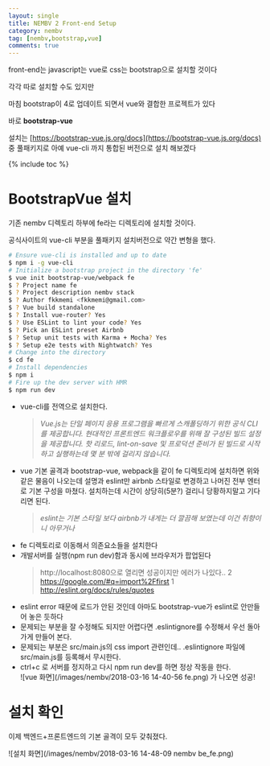 ```yaml
---
layout: single
title: NEMBV 2 Front-end Setup
category: nembv
tag: [nembv,bootstrap,vue]
comments: true
---
```


front-end는 javascript는 vue로 css는 bootstrap으로 설치할 것이다

각각 따로 설치할 수도 있지만

마침 bootstrap이 4로 업데이트 되면서 vue와 결합한 프로젝트가 있다

바로 **bootstrap-vue**

설치는 [https://bootstrap-vue.js.org/docs](https://bootstrap-vue.js.org/docs) 중 풀패키지로 아예 vue-cli 까지 통합된 버전으로 설치 해보겠다

{% include toc %}

# BootstrapVue 설치

기존 nembv 디렉토리 하부에 fe라는 디렉토리에 설치할 것이다.

공식사이트의 vue-cli 부분을 풀패키지 설치버전으로 약간 변형을 했다.

```bash
# Ensure vue-cli is installed and up to date
$ npm i -g vue-cli
# Initialize a bootstrap project in the directory 'fe'
$ vue init bootstrap-vue/webpack fe
$ ? Project name fe
$ ? Project description nembv stack
$ ? Author fkkmemi <fkkmemi@gmail.com>
$ ? Vue build standalone
$ ? Install vue-router? Yes
$ ? Use ESLint to lint your code? Yes
$ ? Pick an ESLint preset Airbnb
$ ? Setup unit tests with Karma + Mocha? Yes
$ ? Setup e2e tests with Nightwatch? Yes
# Change into the directory
$ cd fe
# Install dependencies
$ npm i
# Fire up the dev server with HMR
$ npm run dev

```

- vue-cli를 전역으로 설치한다.  
    > *Vue.js는 단일 페이지 응용 프로그램을 빠르게 스캐폴딩하기 위한 공식 CLI를 제공합니다. 현대적인 프론트엔드 워크플로우를 위해 잘 구성된 빌드 설정을 제공합니다. 핫 리로드, lint-on-save 및 프로덕션 준비가 된 빌드로 시작하고 실행하는데 몇 분 밖에 걸리지 않습니다.*
- vue 기본 골격과 bootstrap-vue, webpack을 같이 fe 디렉토리에 설치하면 위와 같은 물음이 나오는데 
설명과 eslint만 airbnb 스타일로 변경하고 나머진 전부 엔터로 기본 구성을 마쳤다. 설치하는데 시간이 상당히(5분?) 걸리니 당황하지말고 기다리면 된다.  
    > *eslint는 기본 스타일 보다 airbnb가 내게는 더 깔끔해 보였는데 이건 취향이니 아무거나*
- fe 디렉토리로 이동해서 의존요소들을 설치한다
- 개발서버를 실행(npm run dev)함과 동시에 브라우저가 팝업된다  
    > http://localhost:8080으로 열리면 성공이지만 에러가 나있다..   2  https://google.com/#q=import%2Ffirst
                                                    1  http://eslint.org/docs/rules/quotes
- eslint error 때문에 로드가 안된 것인데 아마도 bootstrap-vue가 eslint로 안만들어 놓은 듯하다
- 문제되는 부분을 잘 수정해도 되지만 어렵다면 .eslintignore를 수정해서 우선 돌아가게 만들어 본다.
- 문제되는 부분은 src/main.js의 css import 관련인데.. .eslintignore 파일에 src/main.js를 등록해서 무시한다. 
- ctrl+c 로 서버를 정지하고 다시 npm run dev를 하면 정상 작동을 한다.  
    ![vue 화면](/images/nembv/2018-03-16 14-40-56 fe.png) 가 나오면 성공!  
    
# 설치 확인

이제 백엔드+프론트엔드의 기본 골격이 모두 갖춰졌다.

![설치 화면](/images/nembv/2018-03-16 14-48-09 nembv be_fe.png)
